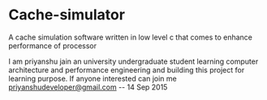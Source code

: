 # Cache-simulator
A cache simulation software written in low level c  that comes to enhance performance of processor

I am priyanshu jain an university undergraduate student learning computer architecture and performance engineering
and building this project for learning purpose.
If anyone interested can join me                                                                                      
priyanshudeveloper@gmail.com       --  14 Sep 2015
